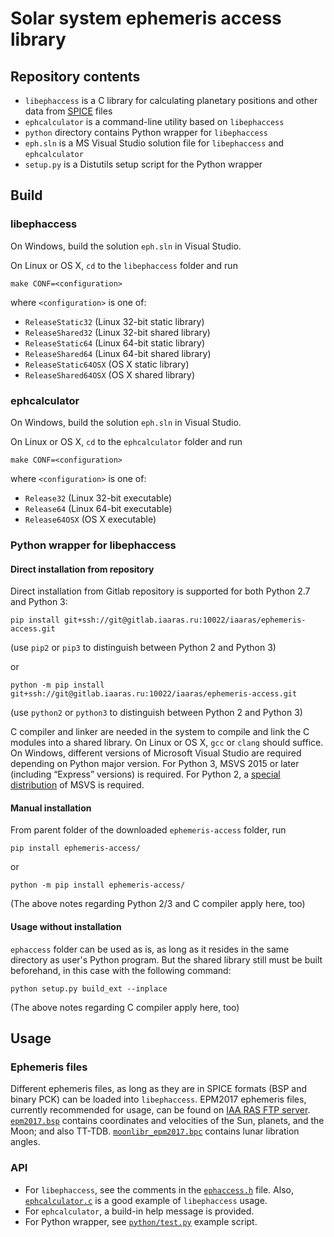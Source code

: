 # Solar system ephemeris access library

## Repository contents

* `libephaccess` is a C library for calculating planetary positions and other
  data from [SPICE](https://naif.jpl.nasa.gov/naif/toolkit.html) files
* `ephcalculator` is a command-line utility based on `libephaccess`
* `python` directory contains Python wrapper for `libephaccess`
* `eph.sln` is a MS Visual Studio solution file for `libephaccess` and
  `ephcalculator`
* `setup.py` is a Distutils setup script for the Python wrapper

## Build

### libephaccess

On Windows, build the solution `eph.sln` in Visual Studio.

On Linux or OS X, `cd` to the `libephaccess` folder and run

```
make CONF=<configuration>
```

where `<configuration>` is one of:

- `ReleaseStatic32` (Linux 32-bit static library)
- `ReleaseShared32` (Linux 32-bit shared library)
- `ReleaseStatic64` (Linux 64-bit static library)
- `ReleaseShared64` (Linux 64-bit shared library)
- `ReleaseStatic64OSX` (OS X static library)
- `ReleaseShared64OSX` (OS X shared library)

### ephcalculator

On Windows, build the solution `eph.sln` in Visual Studio.

On Linux or OS X, `cd` to the `ephcalculator` folder and run

```
make CONF=<configuration>
```

where `<configuration>` is one of:

- `Release32` (Linux 32-bit executable)
- `Release64` (Linux 64-bit executable)
- `Release64OSX` (OS X executable)

### Python wrapper for libephaccess

#### Direct installation from repository

Direct installation from Gitlab repository is supported for both
Python 2.7 and Python 3:

```
pip install git+ssh://git@gitlab.iaaras.ru:10022/iaaras/ephemeris-access.git
```
(use `pip2` or `pip3` to distinguish between Python 2 and Python 3)

or

```
python -m pip install git+ssh://git@gitlab.iaaras.ru:10022/iaaras/ephemeris-access.git
```
(use `python2` or `python3` to distinguish between Python 2 and Python 3)

C compiler and linker are needed in the system to compile and link the C modules
into a shared library. On Linux or OS X, `gcc` or `clang` should suffice. On
Windows, different versions of Microsoft Visual Studio are required depending on
Python major version. For Python 3, MSVS 2015 or later (including “Express”
versions) is required. For Python 2, a
[special distribution](https://www.microsoft.com/en-us/download/details.aspx?id=44266)
of MSVS is required.

#### Manual installation

From parent folder of the downloaded `ephemeris-access` folder, run

```
pip install ephemeris-access/
```

or 

```
python -m pip install ephemeris-access/
```

(The above notes regarding Python 2/3 and C compiler apply here, too)


#### Usage without installation

`ephaccess` folder can be used as is, as long as it resides in the same
directory as user's Python program. But the shared library still must be built
beforehand, in this case with the following command:

```
python setup.py build_ext --inplace
```

(The above notes regarding C compiler apply here, too)

## Usage

### Ephemeris files

Different ephemeris files, as long as they are in SPICE formats (BSP and binary
PCK) can be loaded into `libephaccess`. EPM2017 ephemeris files, currently recommended
for usage, can be found on [IAA RAS FTP server](ftp://ftp.iaaras.ru/pub/epm/EPM2017/SPICE/).
[`epm2017.bsp`](ftp://ftp.iaaras.ru/pub/epm/EPM2017/SPICE/epm2017.bsp) contains coordinates
and velocities of the Sun, planets, and the Moon; and also TT-TDB.
[`moonlibr_epm2017.bpc`](ftp://ftp.iaaras.ru/pub/epm/EPM2017/SPICE/moonlibr_epm2017.bpc)
contains lunar libration angles. 

### API

* For `libephaccess`, see the comments in the [`ephaccess.h`](libephaccess/ephaccess.h) file. Also,
  [`ephcalculator.c`](ephcalculator/ephcalculator.c) is a good example of `libephaccess` usage.
* For `ephcalculator`, a build-in help message is provided.
* For Python wrapper, see [`python/test.py`](python/test.py) example script.

